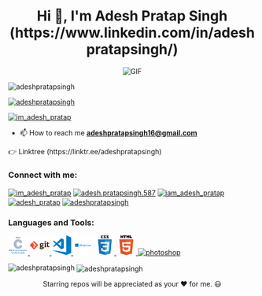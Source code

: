 <h1 align="center">Hi 👋, I'm Adesh Pratap Singh (https://www.linkedin.com/in/adeshpratapsingh/)</h1>
<p align="center"><img alt="GIF" src="https://raw.githubusercontent.com/hamdan-codes/hamdan-codes/master/wave.gif" width="230px" /></p>
<p align="left"> <img src="https://komarev.com/ghpvc/?username=adeshpratapsingh&label=Profile%20views&color=0e75b6&style=flat" alt="adeshpratapsingh" /> </p>

<p align="left"> <a href="https://github.com/ryo-ma/github-profile-trophy"><img src="https://github-profile-trophy.vercel.app/?username=adeshpratapsingh" alt="adeshpratapsingh" /></a> </p>

<p align="left"> <a href="https://twitter.com/im_adesh_pratap" target="blank"><img src="https://img.shields.io/twitter/follow/im_adesh_pratap?logo=twitter&style=for-the-badge" alt="im_adesh_pratap" /></a> </p>

- 📫 How to reach me **adeshpratapsingh16@gmail.com**
 <p>👉 Linktree (https://linktr.ee/adeshpratapsingh)</p>

<h3 align="left">Connect with me:</h3>
<p align="left">
<a href="https://twitter.com/im_adesh_pratap" target="blank"><img align="center" src="https://cdn.jsdelivr.net/npm/simple-icons@3.0.1/icons/twitter.svg" alt="im_adesh_pratap" height="30" width="40" /></a>
<a href="https://fb.com/adesh.pratapsingh.587" target="blank"><img align="center" src="https://cdn.jsdelivr.net/npm/simple-icons@3.0.1/icons/facebook.svg" alt="adesh.pratapsingh.587" height="30" width="40" /></a>
<a href="https://instagram.com/iam_adesh_pratap" target="blank"><img align="center" src="https://cdn.jsdelivr.net/npm/simple-icons@3.0.1/icons/instagram.svg" alt="iam_adesh_pratap" height="30" width="40" /></a>
<a href="https://www.codechef.com/users/adesh_pratap" target="blank"><img align="center" src="https://cdn.jsdelivr.net/npm/simple-icons@3.1.0/icons/codechef.svg" alt="adesh_pratap" height="30" width="40" /></a>
<a href="https://auth.geeksforgeeks.org/user/adeshpratapsingh" target="blank"><img align="center" src="https://cdn.jsdelivr.net/npm/simple-icons@3.0.1/icons/geeksforgeeks.svg" alt="adeshpratapsingh" height="30" width="40" /></a>
</p>

<h3 align="left">Languages and Tools:</h3>
<p align="left"> <a href="https://www.cprogramming.com/" target="_blank"> <img src="https://raw.githubusercontent.com/github/explore/80688e429a7d4ef2fca1e82350fe8e3517d3494d/topics/c/c.png" alt="c" width="40" height="40"/> </a> <a href="https://git-scm.com/" target="_blank"> <img src="https://raw.githubusercontent.com/github/explore/80688e429a7d4ef2fca1e82350fe8e3517d3494d/topics/git/git.png" alt="c" width="40" height="40"/> </a><a href="https://code.visualstudio.com/" target="_blank"> <img src="https://raw.githubusercontent.com/github/explore/80688e429a7d4ef2fca1e82350fe8e3517d3494d/topics/visual-studio-code/visual-studio-code.png" alt="c" width="40" height="40"/> </a><a target="_blank"> <img src="https://raw.githubusercontent.com/github/explore/80688e429a7d4ef2fca1e82350fe8e3517d3494d/topics/windows/windows.png" alt="c" width="40" height="40"/> </a><a href="https://www.w3schools.com/css/" target="_blank"> <img src="https://raw.githubusercontent.com/github/explore/80688e429a7d4ef2fca1e82350fe8e3517d3494d/topics/css/css.png" alt="css3" width="40" height="40"/> </a> <a href="https://www.w3.org/html/" target="_blank"> <img src="https://raw.githubusercontent.com/github/explore/80688e429a7d4ef2fca1e82350fe8e3517d3494d/topics/html/html.png" alt="html5" width="40" height="40"/> </a> <a href="https://www.photoshop.com/en" target="_blank"> <img src="https://drive.google.com/file/d/12ExnxE4qq8jpn6FIAJPY83Q6rWfJV_eh/view?usp=sharing" alt="photoshop" width="40" height="40"/> </a> </p>

<p><img align="left" src="https://github-readme-stats.vercel.app/api/top-langs?username=adeshpratapsingh&show_icons=true&locale=en&layout=compact" alt="adeshpratapsingh" /></p>

<p>&nbsp;<img align="center" src="https://github-readme-stats.vercel.app/api?username=adeshpratapsingh&show_icons=true&locale=en" alt="adeshpratapsingh" /></p>
<p align="center">Starring repos will be appreciated as your ❤️ for me. 😃</p>
